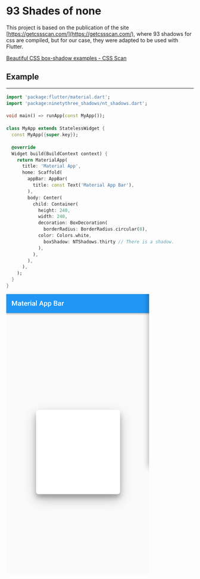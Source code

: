 # 93 Shades of none

This project is based on the publication of the site [https://getcssscan.com/](https://getcssscan.com/), where 93 shadows for css are compiled, but for our case, they were adapted to be used with Flutter.

[Beautiful CSS box-shadow examples - CSS Scan](https://getcssscan.com/css-box-shadow-examples)

## Example

---

```dart
import 'package:flutter/material.dart';
import 'package:ninetythree_shadows/nt_shadows.dart';

void main() => runApp(const MyApp());

class MyApp extends StatelessWidget {
  const MyApp({super.key});

  @override
  Widget build(BuildContext context) {
    return MaterialApp(
      title: 'Material App',
      home: Scaffold(
        appBar: AppBar(
          title: const Text('Material App Bar'),
        ),
        body: Center(
          child: Container(
            height: 240,
            width: 240,
            decoration: BoxDecoration(
              borderRadius: BorderRadius.circular(8),
            color: Colors.white,
              boxShadow: NTShadows.thirty // There is a shadow.
            ),
          ),
        ),
      ),
    );
  }
}
```

![Untitled](93%20Shades%20of%20none%20ffd6f362838f4aea92da99401c2944a5/Untitled.png)
